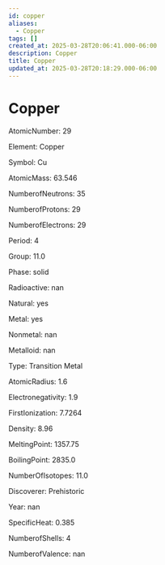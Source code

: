 ```yaml
---
id: copper
aliases:
  - Copper
tags: []
created_at: 2025-03-28T20:06:41.000-06:00
description: Copper
title: Copper
updated_at: 2025-03-28T20:18:29.000-06:00
---
```




# Copper

AtomicNumber: 29

Element: Copper

Symbol: Cu

AtomicMass: 63.546

NumberofNeutrons: 35

NumberofProtons: 29

NumberofElectrons: 29

Period: 4

Group: 11.0

Phase: solid

Radioactive: nan

Natural: yes

Metal: yes

Nonmetal: nan

Metalloid: nan

Type: Transition Metal

AtomicRadius: 1.6

Electronegativity: 1.9

FirstIonization: 7.7264

Density: 8.96

MeltingPoint: 1357.75

BoilingPoint: 2835.0

NumberOfIsotopes: 11.0

Discoverer: Prehistoric

Year: nan

SpecificHeat: 0.385

NumberofShells: 4

NumberofValence: nan

